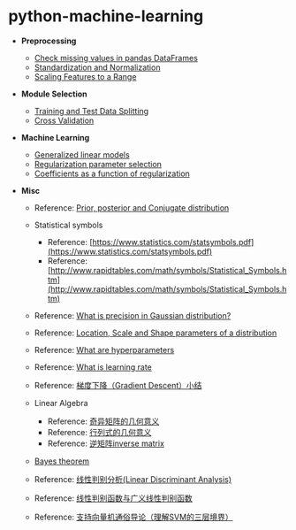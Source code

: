 # python-machine-learning

* **Preprocessing**

	+ [Check missing values in pandas DataFrames](check-missing-values-in-dataframe.ipynb)	
	+ [Standardization and Normalization](standardization-and-normalization.ipynb)
	+ [Scaling Features to a Range](scaling-features-to-a-range.ipynb)

* **Module Selection**

	+ [Training and Test Data Splitting](train-test-split.ipynb)
	+ [Cross Validation](cross-validation.ipynb)

* **Machine Learning**

	+ [Generalized linear models](generalized-linear-models.ipynb)
	+ [Regularization parameter selection](regularization-parameter-selection.ipynb)
	+ [Coefficients as a function of regularization](coefficients-and-regularization.ipynb)
	
* **Misc**
	
	+ Reference: [Prior, posterior and Conjugate distribution](https://stats.stackexchange.com/questions/58564/help-me-understand-bayesian-prior-and-posterior-distributions)
	+ Statistical symbols
		
		* Reference: [https://www.statistics.com/statsymbols.pdf](https://www.statistics.com/statsymbols.pdf)
		* Reference: [http://www.rapidtables.com/math/symbols/Statistical_Symbols.htm](http://www.rapidtables.com/math/symbols/Statistical_Symbols.htm)
	+ Reference: [What is precision in Gaussian distribution?](https://stats.stackexchange.com/questions/211419/whats-in-a-name-precision-inverse-of-variance)
	+ Reference: [Location, Scale and Shape parameters of a distribution](https://www.quora.com/What-is-meant-by-modelling-of-shape-scale-and-location-parameter-of-a-distribution)
	+ Reference: [What are hyperparameters](https://stats.stackexchange.com/questions/208225/whats-in-a-name-hyperparameters)
	+ Reference: [What is learning rate](https://www.quora.com/What-is-the-learning-rate-in-neural-networks)
	+ Reference: [梯度下降（Gradient Descent）小结](http://www.cnblogs.com/pinard/p/5970503.html)
	+ Linear Algebra
		* Reference: [奇异矩阵的几何意义](https://ask.julyedu.com/question/7239)
		* Reference: [行列式的几何意义](http://www.cnblogs.com/AndyJee/p/3491487.html)
		* Reference: [逆矩阵inverse matrix](http://blog.csdn.net/vernice/article/details/48506027)
	+ [Bayes theorem](bayes-theorem.ipynb)
	+ Reference: [线性判别分析(Linear Discriminant Analysis)](http://blog.csdn.net/daunxx/article/details/51881956)
	+ Reference: [线性判别函数与广义线性判别函数](http://www.cnblogs.com/Determined22/p/6507329.html)
	+ Reference: [支持向量机通俗导论（理解SVM的三层境界）](http://blog.csdn.net/v_july_v/article/details/7624837)
